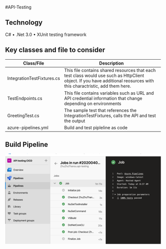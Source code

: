 #API-Testing

## Technology
C# • .Net 3.0 • XUnit testing framework
 
## Key classes and file to consider

| Class/File                    | Description                                    | 
|-------------------------------|------------------------------------------------|
| IntegrationTestFixtures.cs    | This file contains shared resources that each test class would use such as HttpClient object. If you have additional reosurces with this charactristic, add them here.|        
| TestEndpoints.cs              | This file contains variables such as URL and API credential information that change depending on environments |
| GreetingTest.cs               | The sample test that references the IntegrationTestFixtures, calls the API and test the output |
| azure-pipelines.yml           | Build and test pipleline as code                |

## Build Pipeline
<img src="images/azure-pipeline.png" />